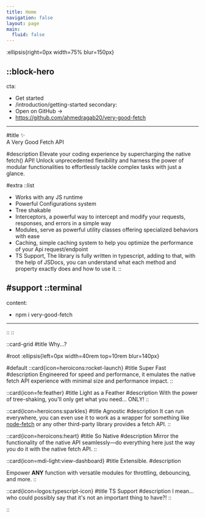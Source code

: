 ```yaml
---
title: Home
navigation: false
layout: page
main:
  fluid: false
---
```


:ellipsis{right=0px width=75% blur=150px}

::block-hero
---
cta:
  - Get started
  - /introduction/getting-started
secondary:
  - Open on GitHub →
  - https://github.com/ahmedragab20/very-good-fetch
---

#title
✨ <br > A Very Good Fetch API

#description
Elevate your coding experience by supercharging the native fetch() API! Unlock unprecedented flexibility and harness the power of modular functionalities to effortlessly tackle complex tasks with just a glance.

#extra
  ::list
  - Works with any JS runtime
  - Powerful Configurations system
  - Tree shakable
  - Interceptors, a powerful way to intercept and modify your requests, responses, and errors in a simple way
  - Modules, serve as powerful utility classes offering specialized behaviors with ease
  - Caching, simple caching system to help you optimize the performance of your Api request/endpoint
  - TS Support, The library is fully written in typescript, adding to that, with the help of JSDocs, you can understand what each method and property exactly does and how to use it.
  ::

#support
  ::terminal
  ---
  content:
  - npm i very-good-fetch
  ---
  ::
::

::card-grid
#title
Why...?

#root
:ellipsis{left=0px width=40rem top=10rem blur=140px}

#default
  ::card{icon=heroicons:rocket-launch}
  #title
  Super Fast
  #description
  Engineered for speed and performance, it emulates the native fetch API experience with minimal size and performance impact.
  ::

  ::card{icon=fe:feather}
  #title
  Light as a Feather
  #description
  With the power of tree-shaking, you'll only get what you need... ONLY!
  ::

  ::card{icon=heroicons:sparkles}
  #title
  Agnostic
  #description
  It can run everywhere, you can even use it to work as a wrapper for something like [node-fetch](https://www.npmjs.com/package/node-fetch) or any other third-party library provides a fetch API.
  ::

  ::card{icon=heroicons:heart}
  #title
  So Native
  #description
  Mirror the functionality of the native API seamlessly—do everything here just the way you do it with the native fetch API.
  ::

  ::card{icon=mdi-light:view-dashboard}
  #title
  Extensible.
  #description
  <!-- You'll get bunch of modules to apply things like throttling, debouncing, and more to use them if needed, good to know that those modules could be used with any function... yes ANY! -->
  Empower **ANY** function with versatile modules for throttling, debouncing, and more.
  ::
  
  ::card{icon=logos:typescript-icon}
  #title
  TS Support
  #description
  I mean... who could possibly say that it's not an important thing to have?!
  ::

::

